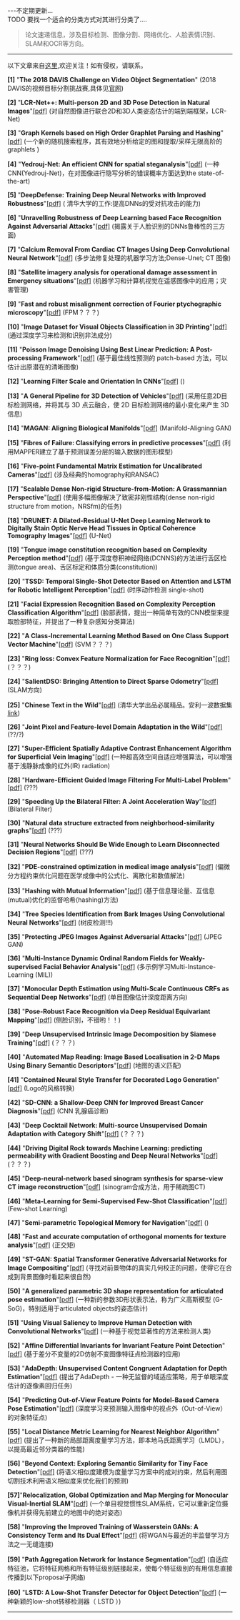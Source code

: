 ---不定期更新...  
TODO 要找一个适合的分类方式对其进行分类了....  
>论文速递信息，涉及目标检测、图像分割、网络优化、人脸表情识别、SLAM和OCR等方向。
---
以下文章来自[这里](http://mp.weixin.qq.com/s/w09dvh_zPN8DYWqVSXtKIQ),欢迎关注！如有侵权，请联系。  

**[1]** "**The 2018 DAVIS Challenge on Video Object Segmentation**"
(2018 DAVIS的视频目标分割挑战赛,具体见[官网](http://davischallenge.org/))  

**[2]**  "**LCR-Net++: Multi-person 2D and 3D Pose Detection in Natural Images**"[[pdf]][pdf-02]
(对自然图像进行联合2D和3D人类姿态估计的端到端框架，LCR-Net)  

**[3]** "**Graph Kernels based on High Order Graphlet Parsing and Hashing**"[[pdf]][pdf-03]
(一个新的随机搜索程序，其有效地分析给定的图和提取/采样无限高阶的 graphlets )  

**[4]** "**Yedrouj-Net: An efficient CNN for spatial steganalysis**"[[pdf]][pdf-04]
(一种CNN(Yedrouj-Net)，在对图像进行隐写分析的错误概率方面达到the state-of-the-art)  

**[5]** "**DeepDefense: Training Deep Neural Networks with Improved Robustness**"[[pdf]][pdf-05]
( 清华大学的工作:提高DNNs的受对抗攻击的能力)  

**[6]** "**Unravelling Robustness of Deep Learning based Face Recognition Against Adversarial Attacks**"[[pdf]][pdf-06]
(揭露关于人脸识别的DNNs鲁棒性的三方面)  

**[7]** "**Calcium Removal From Cardiac CT Images Using Deep Convolutional Neural Network**"[[pdf]][pdf-07]
(多步法修复处理的机器学习方法;Dense-Unet; CT 图像)  

**[8]** "**Satellite imagery analysis for operational damage assessment in Emergency situations**"[[pdf]][pdf-08]
(机器学习和计算机视觉在遥感图像中的应用；灾害管理)  

**[9]** "**Fast and robust misalignment correction of Fourier ptychographic microscopy**"[[pdf]][pdf-09]
(FPM？？？)  

**[10]** "**Image Dataset for Visual Objects Classification in 3D Printing**"[[pdf]][pdf-10]
(通过深度学习来检测和识别非法成分)  

**[11]** "**Poisson Image Denoising Using Best Linear Prediction: A Post-processing Framework**"[[pdf]][pdf-11]
(基于最佳线性预测的 patch-based 方法，可以估计出原潜在的清晰图像)  

**[12]** "**Learning Filter Scale and Orientation In CNNs**"[[pdf]][pdf-12]
()  

**[13]** "**A General Pipeline for 3D Detection of Vehicles**"[[pdf]][pdf-13]
(采用任意2D目标检测网络，并将其与 3D 点云融合，使 2D 目标检测网络的最小变化来产生 3D 信息)  

**[14]** "**MAGAN: Aligning Biological Manifolds**"[[pdf]][pdf-14]
(Manifold-Aligning GAN)   

**[15]** "**Fibres of Failure: Classifying errors in predictive processes**"[[pdf]][pdf-15]
(利用MAPPER建立了基于预测误差分层的输入数据的图形模型)  

**[16]** "**Five-point Fundamental Matrix Estimation for Uncalibrated Cameras**"[[pdf]][pdf-16]
(涉及经典的homography和RANSAC)  

**[17]** "**Scalable Dense Non-rigid Structure-from-Motion: A Grassmannian Perspective**"[[pdf]][pdf-17]
(使用多幅图像解决了致密非刚性结构(dense non-rigid structure from motion，NRSfm)的任务)  

**[18]** "**DRUNET: A Dilated-Residual U-Net Deep Learning Network to Digitally Stain Optic Nerve Head Tissues in Optical Coherence Tomography Images**"[[pdf]][pdf-18]
(U-Net)  

**[19]** "**Tongue image constitution recognition based on Complexity Perception method**"[[pdf]][pdf-19]
(基于深度卷积神经网络(DCNNS)的方法进行舌区检测(tongue area)、舌区标定和体质分类(constitution))   

**[20]** "**TSSD: Temporal Single-Shot Detector Based on Attention and LSTM for Robotic Intelligent Perception**"[[pdf]][pdf-20]
(时序动作检测 single-shot) 

**[21]** "**Facial Expression Recognition Based on Complexity Perception Classification Algorithm**"[[pdf]][pdf-21]
(脸部表情，提出一种简单有效的CNN模型来提取脸部特征，并提出了一种复杂感知分类算法)   
 
**[22]** "**A Class-Incremental Learning Method Based on One Class Support Vector Machine**"[[pdf]][pdf-22]
(SVM？？？)   

**[23]** "**Ring loss: Convex Feature Normalization for Face Recognition**"[[pdf]][pdf-23]
(？？？)   

**[24]** "**SalientDSO: Bringing Attention to Direct Sparse Odometry**"[[pdf]][pdf-24]
(SLAM方向)  

**[25]** "**Chinese Text in the Wild**"[[pdf]][pdf-25]
(清华大学出品必属精品。安利一波数据集[link](https://ctwdataset.github.io/))  
  
**[26]** "**Joint Pixel and Feature-level Domain Adaptation in the Wild**"[[pdf]][pdf-26]
(??/?)  
 
**[27]** "**Super-Efficient Spatially Adaptive Contrast Enhancement Algorithm for Superficial Vein Imaging**"[[pdf]][pdf-27]
(一种超高效空间自适应增强算法，可以增强基于浅静脉成像的红外(IR) radiation)  
  
**[28]** "**Hardware-Efficient Guided Image Filtering For Multi-Label Problem**"[[pdf]][pdf-28]
(???)   

**[29]** "**Speeding Up the Bilateral Filter: A Joint Acceleration Way**"[[pdf]][pdf-29]
(Bilateral Filter)  

**[30]** "**Natural data structure extracted from neighborhood-similarity graphs**"[[pdf]][pdf-30]
(???)  

**[31]** "**Neural Networks Should Be Wide Enough to Learn Disconnected Decision Regions**"[[pdf]][pdf-31]
(???)  

**[32]** "**PDE-constrained optimization in medical image analysis**"[[pdf]][pdf-32]
(偏微分方程约束优化问题在医学成像中的公式化、离散化和数值解法)  
 
**[33]** "**Hashing with Mutual Information**"[[pdf]][pdf-33]
(基于信息理论量、互信息(mutual)优化的监督哈希(hashing)方法)

**[34]** "**Tree Species Identification from Bark Images Using Convolutional Neural Networks**"[[pdf]][pdf-34]
(树皮检测!!!)

**[35]** "**Protecting JPEG Images Against Adversarial Attacks**"[[pdf]][pdf-35]
(JPEG GAN)

**[36]** "**Multi-Instance Dynamic Ordinal Random Fields for Weakly-supervised Facial Behavior Analysis**"[[pdf]][pdf-36]
(多示例学习Multi-Instance-Learning (MIL))

**[37]** "**Monocular Depth Estimation using Multi-Scale Continuous CRFs as Sequential Deep Networks**"[[pdf]][pdf-37]
(单目图像估计深度距离方向)

**[38]** "**Pose-Robust Face Recognition via Deep Residual Equivariant Mapping**"[[pdf]][pdf-38]
(侧脸识别，不错哟！！)

**[39]** "**Deep Unsupervised Intrinsic Image Decomposition by Siamese Training**"[[pdf]][pdf-39]
(？？？)

**[40]** "**Automated Map Reading: Image Based Localisation in 2-D Maps Using Binary Semantic Descriptors**"[[pdf]][pdf-40]
(地图的语义匹配)

**[41]** "**Contained Neural Style Transfer for Decorated Logo Generation**"[[pdf]][pdf-41]
(Logo的风格转换)

**[42]** "**SD-CNN: a Shallow-Deep CNN for Improved Breast Cancer Diagnosis**"[[pdf]][pdf-42]
(CNN 乳腺癌诊断)

**[43]** "**Deep Cocktail Network: Multi-source Unsupervised Domain Adaptation with Category Shift**"[[pdf]][pdf-43]
(？？？)

**[44]** "**Driving Digital Rock towards Machine Learning: predicting permeability with Gradient Boosting and Deep Neural Networks**"[[pdf]][pdf-44]
(？？？)

**[45]** "**Deep-neural-network based sinogram synthesis for sparse-view CT image reconstruction**"[[pdf]][pdf-45]
(sinogram合成方法，用于稀疏图CT)

**[46]** "**Meta-Learning for Semi-Supervised Few-Shot Classification**"[[pdf]][pdf-46]
(Few-shot Learning)

**[47]** "**Semi-parametric Topological Memory for Navigation**"[[pdf]][pdf-47]
()

**[48]** "**Fast and accurate computation of orthogonal moments for texture analysis**"[[pdf]][pdf-48]
(正交矩)

**[49]** "**ST-GAN: Spatial Transformer Generative Adversarial Networks for Image Compositing**"[[pdf]][pdf-49]
(寻找对前景物体的真实几何校正的问题，使得它在合成到背景图像时看起来很自然)

**[50]** "**A generalized parametric 3D shape representation for articulated pose estimation**"[[pdf]][pdf-50]
(一种新的参数3D形状表示法，称为广义高斯模型 (G-SoG)，特别适用于articulated objects的姿态估计)

**[51]** "**Using Visual Saliency to Improve Human Detection with Convolutional Networks**"[[pdf]][pdf-51]
(一种基于视觉显著性的方法来检测人类)

**[52]** "**Affine Differential Invariants for Invariant Feature Point Detection**"[[pdf]][pdf-52]
(基于差分不变量的2D仿射不变图像特征点检测器的应用)

**[53]** "**AdaDepth: Unsupervised Content Congruent Adaptation for Depth Estimation**"[[pdf]][pdf-53]
(提出了AdaDepth - 一种无监督的域适应策略，用于单眼深度估计的逐像素回归任务)

**[54]** "**Predicting Out-of-View Feature Points for Model-Based Camera Pose Estimation**"[[pdf]][pdf-54]
(深度学习来预测输入图像中的视点外（Out-of-View）的对象特征点)

**[55]** "**Local Distance Metric Learning for Nearest Neighbor Algorithm**"[[pdf]][pdf-55]
(提出了一种新的局部距离度量学习方法，即本地马氏距离学习（LMDL），以提高最近邻分类器的性能)

**[56]** "**Beyond Context: Exploring Semantic Similarity for Tiny Face Detection**"[[pdf]][pdf-56]
(将语义相似度建模为度量学习方案中的成对约束，然后利用图切割技术利用语义相似度来优化我们的预测)

**[57]**"**Relocalization, Global Optimization and Map Merging for Monocular Visual-Inertial SLAM**"[[pdf]][pdf-57]
(一个单目视觉惯性SLAM系统，它可以重新定位摄像机并获得先前建立的地图中的绝对姿态)  

**[58]** "**Improving the Improved Training of Wasserstein GANs: A Consistency Term and Its Dual Effect**"[[pdf]][pdf-58]
(将WGAN与最近的半监督学习方法之一无缝连接)

**[59]** "**Path Aggregation Network for Instance Segmentation**"[[pdf]][pdf-59]
(自适应特征池，它将特征网格和所有特征级别链接起来，使每个特征级别的有用信息直接传播到以下proposal子网络)

**[60]** "**LSTD: A Low-Shot Transfer Detector for Object Detection**"[[pdf]][pdf-60]
(一种新颖的low-shot转移检测器（ LSTD ）)




----
[pdf-02]: https://arxiv.org/abs/1803.00455
[pdf-03]: https://arxiv.org/abs/1803.00425
[pdf-04]: https://arxiv.org/abs/1803.00407
[pdf-05]: https://arxiv.org/abs/1803.00404
[pdf-06]: https://arxiv.org/abs/1803.00401
[pdf-07]: https://arxiv.org/abs/1803.00399
[pdf-08]: https://arxiv.org/abs/1803.00397
[pdf-09]: https://arxiv.org/abs/1803.00395
[pdf-10]: https://arxiv.org/abs/1803.00391
[pdf-11]: https://arxiv.org/abs/1803.00389
[pdf-12]: https://arxiv.org/abs/1803.00388
[pdf-13]: https://arxiv.org/abs/1803.00387
[pdf-14]: https://arxiv.org/abs/1803.00385
[pdf-15]: https://arxiv.org/abs/1803.00384
[pdf-16]: https://arxiv.org/abs/1803.00260
[pdf-17]: https://arxiv.org/abs/1803.00233
[pdf-18]: https://arxiv.org/abs/1803.00232
[pdf-19]: https://arxiv.org/abs/1803.00219
[pdf-20]: https://arxiv.org/abs/1803.00197
[pdf-21]: https://arxiv.org/abs/1803.00185
[pdf-22]: https://arxiv.org/abs/1803.00159
[pdf-23]: https://arxiv.org/abs/1803.00130
[pdf-24]: https://arxiv.org/abs/1803.00127
[pdf-25]: https://arxiv.org/abs/1803.00085
[pdf-26]: https://arxiv.org/abs/1803.00068
[pdf-27]: https://arxiv.org/abs/1803.00039
[pdf-28]: https://arxiv.org/abs/1803.00005
[pdf-29]: https://arxiv.org/abs/1803.00004
[pdf-30]: https://arxiv.org/abs/1803.00500
[pdf-31]: https://arxiv.org/abs/1803.00094
[pdf-32]: https://arxiv.org/abs/1803.00058
[pdf-33]: https://arxiv.org/abs/1803.00974
[pdf-34]: https://arxiv.org/abs/1803.00949
[pdf-35]: https://arxiv.org/abs/1803.00940
[pdf-36]: https://arxiv.org/abs/1803.00907
[pdf-37]: https://arxiv.org/abs/1803.00891
[pdf-38]: https://arxiv.org/abs/1803.00839
[pdf-39]: https://arxiv.org/abs/1803.00805
[pdf-40]: https://arxiv.org/abs/1803.00788
[pdf-41]: https://arxiv.org/abs/1803.00686
[pdf-42]: https://arxiv.org/abs/1803.00663
[pdf-43]: https://arxiv.org/abs/1803.00830
[pdf-44]: https://arxiv.org/abs/1803.00758
[pdf-45]: https://arxiv.org/abs/1803.00694
[pdf-46]: https://arxiv.org/abs/1803.00676
[pdf-47]: https://arxiv.org/abs/1803.00653
[pdf-48]: https://arxiv.org/abs/1803.00638
[pdf-49]: https://arxiv.org/abs/1803.01837
[pdf-50]: https://arxiv.org/abs/1803.01780
[pdf-51]: https://arxiv.org/abs/1803.01687
[pdf-52]: https://arxiv.org/abs/1803.01669
[pdf-53]: https://arxiv.org/abs/1803.01599
[pdf-54]: https://arxiv.org/abs/1803.01577
[pdf-55]: https://arxiv.org/abs/1803.01562
[pdf-56]: https://arxiv.org/abs/1803.01555
[pdf-57]: https://arxiv.org/abs/1803.01549
[pdf-58]: https://arxiv.org/abs/1803.01541
[pdf-59]: https://arxiv.org/abs/1803.01534
[pdf-60]: https://arxiv.org/abs/1803.01529

